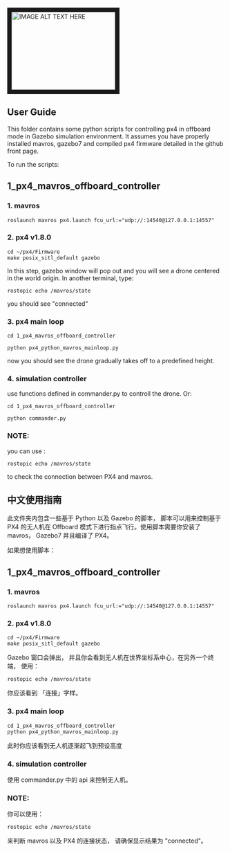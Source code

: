 <a href="http://www.youtube.com/watch?feature=player_embedded&v=NrxKOEnidOo
" target="_blank"><img src="http://img.youtube.com/vi/NrxKOEnidOo/0.jpg" 
alt="IMAGE ALT TEXT HERE" width="240" height="180" border="10" /></a>

## User Guide
This folder contains some python scripts for controlling px4 in offboard mode in Gazebo simulation environment. It assumes you have properly installed mavros, gazebo7 and compiled px4 firmware detailed in the github front page.

To run the scripts:

## 1_px4_mavros_offboard_controller

### 1. mavros

    roslaunch mavros px4.launch fcu_url:="udp://:14540@127.0.0.1:14557"

### 2. px4 v1.8.0

    cd ~/px4/Firmware
    make posix_sitl_default gazebo

In this step, gazebo window will pop out and you will see a drone centered in the world origin. In another terminal, type:

    rostopic echo /mavros/state

you should see "connected"

### 3. px4 main loop
    
    cd 1_px4_mavros_offboard_controller

    python px4_python_mavros_mainloop.py

now you should see the drone gradually takes off to a predefined height.

### 4. simulation controller

use functions defined in commander.py to controll the drone. Or:

    cd 1_px4_mavros_offboard_controller

    python commander.py

### NOTE:

you can use :

    rostopic echo /mavros/state

to check the connection between PX4 and mavros.




## 中文使用指南

此文件夹内包含一些基于 Python 以及 Gazebo 的脚本， 脚本可以用来控制基于 PX4 的无人机在 Offboard 模式下进行指点飞行。使用脚本需要你安装了 mavros， Gazebo7 并且编译了 PX4。

如果想使用脚本：

## 1_px4_mavros_offboard_controller

### 1. mavros

    roslaunch mavros px4.launch fcu_url:="udp://:14540@127.0.0.1:14557"

### 2. px4 v1.8.0

    cd ~/px4/Firmware
    make posix_sitl_default gazebo

Gazebo 窗口会弹出， 并且你会看到无人机在世界坐标系中心，在另外一个终端， 使用：

    rostopic echo /mavros/state

你应该看到 「连接」字样。

### 3. px4 main loop
    
    cd 1_px4_mavros_offboard_controller
    python px4_python_mavros_mainloop.py
    
此时你应该看到无人机逐渐起飞到预设高度

### 4. simulation controller

使用 commander.py 中的 api 来控制无人机。

### NOTE:

你可以使用：

    rostopic echo /mavros/state

来判断 mavros 以及 PX4 的连接状态， 请确保显示结果为 "connected"。
 
